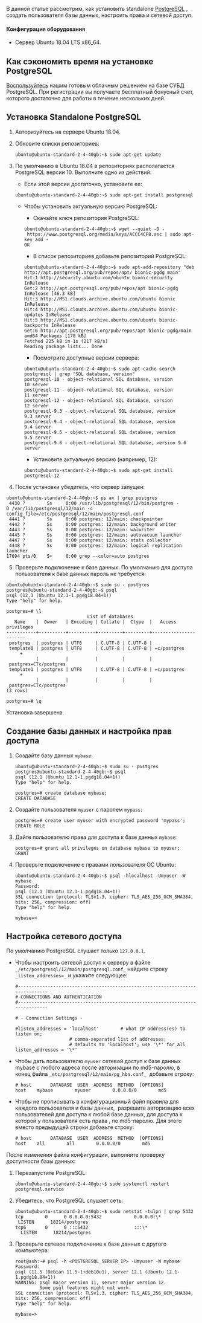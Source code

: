 В данной статье рассмотрим, как установить standalone [PostgreSQL](https://ru.wikipedia.org/wiki/PostgreSQL) [](https://postgrespro.ru/about), создать пользователя базы данных, настроить права и сетевой доступ.

#### Конфигурация оборудования

- Сервер Ubuntu 18.04 LTS x86_64.

## Как сэкономить время на установке PostgreSQL

[Воспользуйтесь](https://mcs.mail.ru/databases/) нашим готовым облачным решением на базе СУБД PostgreSQL. При регистрации вы получаете бесплатный бонусный счет, которого достаточно для работы в течение нескольких дней.

## Установка Standalone PostgreSQL

1.  Авторизуйтесь на сервере Ubuntu 18.04.
1.  Обновите списки репозиториев:

    ```
    ubuntu@ubuntu-standard-2-4-40gb:~$ sudo apt-get update
    ```

1.  По умолчанию в Ubuntu 18.04 в репозиториях располагается PostgreSQL версии 10. Выполните одно из действий:

    - Если этой версии достаточно, установите ее:

    ```
    ubuntu@ubuntu-standard-2-4-40gb:~$ sudo apt-get install postgresql
    ```

    - Чтобы установить актуальную версию PostgreSQL:
        - Cкачайте ключ репозитория PostgreSQL:

        ```
        ubuntu@ubuntu-standard-2-4-40gb:~$ wget --quiet -O - https://www.postgresql.org/media/keys/ACCC4CF8.asc | sudo apt-key add -
        OK
        ```

        - В список репозиториев добавьте репозиторий PostgreSQL:

        ```
        ubuntu@ubuntu-standard-2-4-40gb:~$ sudo apt-add-repository "deb http://apt.postgresql.org/pub/repos/apt/ bionic-pgdg main"
        Hit:1 http://security.ubuntu.com/ubuntu bionic-security InRelease
        Get:2 http://apt.postgresql.org/pub/repos/apt bionic-pgdg InRelease [46.3 kB]
        Hit:3 http://MS1.clouds.archive.ubuntu.com/ubuntu bionic InRelease
        Hit:4 http://MS1.clouds.archive.ubuntu.com/ubuntu bionic-updates InRelease
        Hit:5 http://MS1.clouds.archive.ubuntu.com/ubuntu bionic-backports InRelease
        Get:6 http://apt.postgresql.org/pub/repos/apt bionic-pgdg/main amd64 Packages [178 kB]
        Fetched 225 kB in 1s (217 kB/s)
        Reading package lists... Done
        ```

        - Посмотрите доступные версии сервера:

        ```
        ubuntu@ubuntu-standard-2-4-40gb:~$ sudo apt-cache search postgresql | grep "SQL database, version"
        postgresql-10 - object-relational SQL database, version 10 server
        postgresql-11 - object-relational SQL database, version 11 server
        postgresql-12 - object-relational SQL database, version 12 server
        postgresql-9.3 - object-relational SQL database, version 9.3 server
        postgresql-9.4 - object-relational SQL database, version 9.4 server
        postgresql-9.5 - object-relational SQL database, version 9.5 server
        postgresql-9.6 - object-relational SQL database, version 9.6 server
        ```

        - Установите актуальную версию (например, 12):

        ```
        ubuntu@ubuntu-standard-2-4-40gb:~$ sudo apt-get install postgresql-12
        ```

4.  После установки убедитесь, что сервер запущен:

```
ubuntu@ubuntu-standard-2-4-40gb:~$ ps ax | grep postgres
 4430 ?        Ss     0:00 /usr/lib/postgresql/12/bin/postgres -D /var/lib/postgresql/12/main -c config_file=/etc/postgresql/12/main/postgresql.conf
 4441 ?        Ss     0:00 postgres: 12/main: checkpointer
 4442 ?        Ss     0:00 postgres: 12/main: background writer
 4443 ?        Ss     0:00 postgres: 12/main: walwriter
 4445 ?        Ss     0:00 postgres: 12/main: autovacuum launcher
 4447 ?        Ss     0:00 postgres: 12/main: stats collector
 4448 ?        Ss     0:00 postgres: 12/main: logical replication launcher
17694 pts/0    S+     0:00 grep --color=auto postgres
```

5.  Проверьте подключение к базе данных. По умолчанию для доступа пользователя к базе данных пароль не требуется:

```
ubuntu@ubuntu-standard-2-4-40gb:~$ sudo su - postgres
postgres@ubuntu-standard-2-4-40gb:~$ psql
psql (12.1 (Ubuntu 12.1-1.pgdg18.04+1))
Type "help" for help.

postgres=# \l
                              List of databases
   Name    |  Owner   | Encoding | Collate |  Ctype  |   Access privileges
-----------+----------+----------+---------+---------+-----------------------
 postgres  | postgres | UTF8     | C.UTF-8 | C.UTF-8 |
 template0 | postgres | UTF8     | C.UTF-8 | C.UTF-8 | =c/postgres          +
           |          |          |         |         | postgres=CTc/postgres
 template1 | postgres | UTF8     | C.UTF-8 | C.UTF-8 | =c/postgres          +
           |          |          |         |         | postgres=CTc/postgres
(3 rows)

postgres=# \q
```

Установка завершена.

## Создание базы данных и настройка прав доступа

1.  Создайте базу данных `mybase`:

    ```
    ubuntu@ubuntu-standard-2-4-40gb:~$ sudo su - postgres
    postgres@ubuntu-standard-2-4-40gb:~$ psql
    psql (12.1 (Ubuntu 12.1-1.pgdg18.04+1))
    Type "help" for help.

    postgres=# create database mybase;
    CREATE DATABASE
    ```

2.  Создайте пользователя `myuser` с паролем `mypass`:

    ```
    postgres=# create user myuser with encrypted password 'mypass';
    CREATE ROLE
    ```

3.  Дайте пользователю права для доступа к базе данных `mybase`:

    ```
    postgres=# grant all privileges on database mybase to myuser;
    GRANT
    ```

4.  Проверьте подключение с правами пользователя ОС Ubuntu:

    ```
    ubuntu@ubuntu-standard-2-4-40gb:~$ psql -hlocalhost -Umyuser -W mybase
    Password:
    psql (12.1 (Ubuntu 12.1-1.pgdg18.04+1))
    SSL connection (protocol: TLSv1.3, cipher: TLS_AES_256_GCM_SHA384, bits: 256, compression: off)
    Type "help" for help.

    mybase=>
    ```

## Настройка сетевого доступа

По умолчанию PostgreSQL слушает только `127.0.0.1`.

- Чтобы настроить сетевой доступ к серверу в файле `_/etc/postgresql/12/main/postgresql.conf_` найдите строку `_listen_addresses=_` и укажите следующее:

    ```
    #------------------------------------------------------------------------------
    # CONNECTIONS AND AUTHENTICATION
    #------------------------------------------------------------------------------

    # - Connection Settings -

    #listen_addresses = 'localhost'        # what IP address(es) to listen on;
                        # comma-separated list of addresses;
                        # defaults to 'localhost'; use '\*' for all
    listen_addresses = '\*'
    ```

- Чтобы дать пользователю `myuser` сетевой доступ к базе данных mybase с любого адреса после авторизации по md5-паролю, в конец файла `_etc/postgresql/12/main/pg_hba.conf_`  добавьте строку:

    ```
    # host       DATABASE  USER  ADDRESS  METHOD  [OPTIONS]
    host    mybase        myuser        0.0.0.0/0        md5
    ```

- Чтобы не прописывать в конфигурационный файл правила для каждого пользователя и базы данных,  разрешите авторизацию всех пользователей для доступа к любой базе данных, для доступа к которой у пользователя есть права , по md5-паролю. Для этого вместо предыдущей строки добавьте строку:

    ```
    # host       DATABASE  USER  ADDRESS  METHOD  [OPTIONS]
    host    all        all        0.0.0.0/0        md5
    ```

После изменения файла конфигурации, выполните проверку доступности базы данных:

1. Перезапустите PostgreSQL:

    ```
    ubuntu@ubuntu-standard-2-4-40gb:~$ sudo systemctl restart postgresql.service
    ```

2. Убедитесь, что PostgreSQL слушает сеть:

    ```
    ubuntu@ubuntu-standard-2-4-40gb:~$ sudo netstat -tulpn | grep 5432
    tcp        0      0 0.0.0.0:5432            0.0.0.0:\*               LISTEN      18214/postgres
    tcp6       0      0 :::5432                 :::\*                    LISTEN      18214/postgres
    ```

3. Проверьте сетевое подключение к базе данных с другого компьютера:

    ```
    root@ash:~# psql -h <POSTGRESQL_SERVER_IP> -Umyuser -W mybase
    Password:
    psql (11.5 (Debian 11.5-1+deb10u1), server 12.1 (Ubuntu 12.1-1.pgdg18.04+1))
    WARNING: psql major version 11, server major version 12.
             Some psql features might not work.
    SSL connection (protocol: TLSv1.3, cipher: TLS_AES_256_GCM_SHA384, bits: 256, compression: off)
    Type "help" for help.

    mybase=>
    ```
